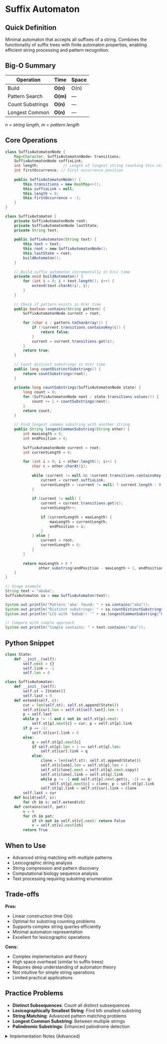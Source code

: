 # Suffix Automaton

## Quick Definition

Minimal automaton that accepts all suffixes of a string. Combines the functionality of suffix trees with finite automaton properties, enabling efficient string processing and pattern recognition.

## Big-O Summary

| Operation | Time | Space |
|-----------|------|-------|
| Build | **O(n)** | O(n) |
| Pattern Search | **O(m)** | — |
| Count Substrings | **O(n)** | — |
| Longest Common | **O(n)** | — |

*n = string length, m = pattern length*

## Core Operations

```java
class SuffixAutomatonNode {
    Map<Character, SuffixAutomatonNode> transitions;
    SuffixAutomatonNode suffixLink;
    int length;           // Length of longest string reaching this state
    int firstOccurrence; // First occurrence position
    
    public SuffixAutomatonNode() {
        this.transitions = new HashMap<>();
        this.suffixLink = null;
        this.length = 0;
        this.firstOccurrence = -1;
    }
}

class SuffixAutomaton {
    private SuffixAutomatonNode root;
    private SuffixAutomatonNode lastState;
    private String text;
    
    public SuffixAutomaton(String text) {
        this.text = text;
        this.root = new SuffixAutomatonNode();
        this.lastState = root;
        buildAutomaton();
    }
    
    // Build suffix automaton incrementally in O(n) time
    private void buildAutomaton() {
        for (int i = 0; i < text.length(); i++) {
            extend(text.charAt(i), i);
        }
    }
    
    // Check if pattern exists in O(m) time
    public boolean contains(String pattern) {
        SuffixAutomatonNode current = root;
        
        for (char c : pattern.toCharArray()) {
            if (!current.transitions.containsKey(c)) {
                return false;
            }
            current = current.transitions.get(c);
        }
        return true;
    }
    
    // Count distinct substrings in O(n) time
    public long countDistinctSubstrings() {
        return countSubstrings(root);
    }
    
    private long countSubstrings(SuffixAutomatonNode state) {
        long count = 0;
        for (SuffixAutomatonNode next : state.transitions.values()) {
            count += 1 + countSubstrings(next);
        }
        return count;
    }
    
    // Find longest common substring with another string
    public String longestCommonSubstring(String other) {
        int maxLength = 0;
        int endPosition = 0;
        
        SuffixAutomatonNode current = root;
        int currentLength = 0;
        
        for (int i = 0; i < other.length(); i++) {
            char c = other.charAt(i);
            
            while (current != null && !current.transitions.containsKey(c)) {
                current = current.suffixLink;
                currentLength = (current != null) ? current.length : 0;
            }
            
            if (current != null) {
                current = current.transitions.get(c);
                currentLength++;
                
                if (currentLength > maxLength) {
                    maxLength = currentLength;
                    endPosition = i;
                }
            } else {
                current = root;
                currentLength = 0;
            }
        }
        
        return maxLength > 0 ? 
               other.substring(endPosition - maxLength + 1, endPosition + 1) : "";
    }
}

// Usage example
String text = "ababa";
SuffixAutomaton sa = new SuffixAutomaton(text);

System.out.println("Pattern 'aba' found: " + sa.contains("aba"));
System.out.println("Distinct substrings: " + sa.countDistinctSubstrings());
System.out.println("LCS with 'babab': '" + sa.longestCommonSubstring("babab") + "'");

// Compare with simple approach
System.out.println("Simple contains: " + text.contains("aba"));
```

## Python Snippet

```python
class State:
    def __init__(self):
        self.next = {}
        self.link = -1
        self.len = 0

class SuffixAutomaton:
    def __init__(self):
        self.st = [State()]
        self.last = 0
    def extend(self, c):
        cur = len(self.st); self.st.append(State())
        self.st[cur].len = self.st[self.last].len + 1
        p = self.last
        while p != -1 and c not in self.st[p].next:
            self.st[p].next[c] = cur; p = self.st[p].link
        if p == -1:
            self.st[cur].link = 0
        else:
            q = self.st[p].next[c]
            if self.st[p].len + 1 == self.st[q].len:
                self.st[cur].link = q
            else:
                clone = len(self.st); self.st.append(State())
                self.st[clone].len = self.st[p].len + 1
                self.st[clone].next = self.st[q].next.copy()
                self.st[clone].link = self.st[q].link
                while p != -1 and self.st[p].next.get(c, -1) == q:
                    self.st[p].next[c] = clone; p = self.st[p].link
                self.st[q].link = self.st[cur].link = clone
        self.last = cur
    def build(self, s):
        for ch in s: self.extend(ch)
    def contains(self, pat):
        v = 0
        for ch in pat:
            if ch not in self.st[v].next: return False
            v = self.st[v].next[ch]
        return True
```

## When to Use

- Advanced string matching with multiple patterns
- Lexicographic string analysis
- String compression and pattern discovery
- Computational biology sequence analysis
- Text processing requiring substring enumeration

## Trade-offs

**Pros:**

- Linear construction time O(n)
- Optimal for substring counting problems
- Supports complex string queries efficiently
- Minimal automaton representation
- Excellent for lexicographic operations

**Cons:**

- Complex implementation and theory
- High space overhead (similar to suffix trees)
- Requires deep understanding of automaton theory
- Not intuitive for simple string operations
- Limited practical applications

## Practice Problems

- **Distinct Subsequences**: Count all distinct subsequences
- **Lexicographically Smallest String**: Find kth smallest substring
- **String Matching**: Advanced pattern matching problems
- **Longest Common Substring**: Between multiple strings
- **Palindromic Substrings**: Enhanced palindrome detection

<details>
<summary>Implementation Notes (Advanced)</summary>

### Construction Algorithm

- **Incremental construction**: Build automaton character by character
- **State cloning**: Handle overlapping suffixes correctly
- **Suffix links**: Maintain failure transitions for efficiency
- **Minimality**: Ensures minimal number of states

### Mathematical Properties

- **State count**: At most 2n-1 states for string of length n
- **Transition count**: At most 3n-4 transitions
- **Equivalence classes**: States represent equivalence classes of suffixes
- **Right languages**: Each state accepts a specific set of suffixes

### Applications

- **String algorithms**: Advanced substring problems
- **Pattern matching**: Multiple pattern matching
- **Text compression**: Finding repetitive structures
- **Bioinformatics**: DNA sequence analysis

### Comparison with Alternatives

- **vs Suffix Tree**: Similar functionality, different structure
- **vs Suffix Array**: Automaton better for online queries
- **vs Trie**: Handles all suffixes, not just prefixes
- **Practical use**: Primarily theoretical, suffix arrays more common

</details>
